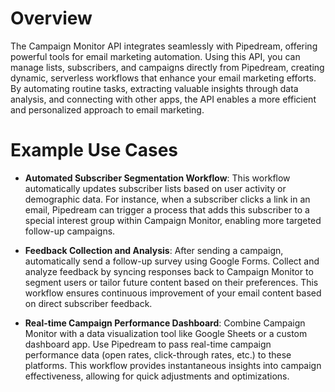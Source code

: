 # Overview

The Campaign Monitor API integrates seamlessly with Pipedream, offering powerful tools for email marketing automation. Using this API, you can manage lists, subscribers, and campaigns directly from Pipedream, creating dynamic, serverless workflows that enhance your email marketing efforts. By automating routine tasks, extracting valuable insights through data analysis, and connecting with other apps, the API enables a more efficient and personalized approach to email marketing.

# Example Use Cases

- **Automated Subscriber Segmentation Workflow**: This workflow automatically updates subscriber lists based on user activity or demographic data. For instance, when a subscriber clicks a link in an email, Pipedream can trigger a process that adds this subscriber to a special interest group within Campaign Monitor, enabling more targeted follow-up campaigns.

- **Feedback Collection and Analysis**: After sending a campaign, automatically send a follow-up survey using Google Forms. Collect and analyze feedback by syncing responses back to Campaign Monitor to segment users or tailor future content based on their preferences. This workflow ensures continuous improvement of your email content based on direct subscriber feedback.

- **Real-time Campaign Performance Dashboard**: Combine Campaign Monitor with a data visualization tool like Google Sheets or a custom dashboard app. Use Pipedream to pass real-time campaign performance data (open rates, click-through rates, etc.) to these platforms. This workflow provides instantaneous insights into campaign effectiveness, allowing for quick adjustments and optimizations.
